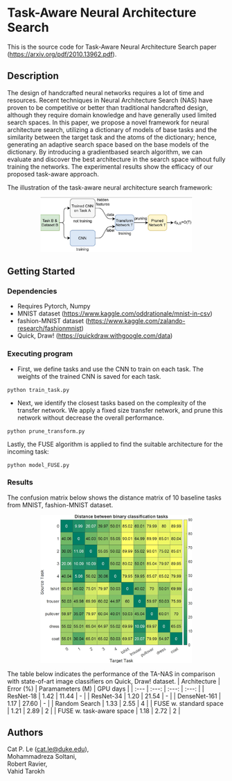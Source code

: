 # Task-Aware Neural Architecture Search
This is the source code for Task-Aware Neural Architecture Search paper (https://arxiv.org/pdf/2010.13962.pdf).

## Description

The design of handcrafted neural networks requires a lot of time and resources. Recent techniques in Neural Architecture Search (NAS) have proven to be competitive or better than traditional handcrafted design, although they require domain knowledge and have generally used limited search spaces. In this paper, we propose a novel framework for neural architecture search, utilizing a dictionary of models of base tasks and the similarity between the target task and the atoms of the dictionary; hence, generating an adaptive search space based on the base models of the dictionary. By introducing a gradientbased search algorithm, we can evaluate and discover the best architecture in the search space without fully training the networks. The experimental results show the efficacy of our proposed task-aware approach.

The illustration of the task-aware neural architecture search framework:
<p align="center">
  <img src="images/fig1.jpg" width="350" title="Illustration of the task-aware NAS">
</p>

## Getting Started

### Dependencies

* Requires Pytorch, Numpy
* MNIST dataset (https://www.kaggle.com/oddrationale/mnist-in-csv)
* fashion-MNIST dataset (https://www.kaggle.com/zalando-research/fashionmnist)
* Quick, Draw! (https://quickdraw.withgoogle.com/data)

### Executing program

* First, we define tasks and use the CNN to train on each task. The weights of the trained CNN is saved for each task.
```
python train_task.py
```
* Next, we identify the closest tasks based on the complexity of the transfer network. We apply a fixed size transfer network, and prune this network without decrease the overall performance.
```
python prune_transform.py
```
Lastly, the FUSE algorithm is applied to find the suitable architecture for the incoming task:
```
python model_FUSE.py
```

### Results
The confusion matrix below shows the distance matrix of 10 baseline tasks from MNIST, fashion-MNIST dataset.
<p align="center">
  <img src="images/fig2.jpg" width="350" title="Distance Matrix">
</p>

The table below indicates the performance of the TA-NAS in comparison with state-of-art image classifiers on Quick, Draw! dataset.
| Architecture | Error (%) | Paramameters (M) | GPU days |
| :---         |    :---:  |     :---:        |  :---:   |
| ResNet-18    | 1.42      |  11.44    | - |
| ResNet-34    | 1.20      |  21.54    | - |
| DenseNet-161 | 1.17      |  27.60    | - |
| Random Search               | 1.33      |  2.55    | 4 |
| FUSE w. standard space      | 1.21      |  2.89    | 2 |
| FUSE w. task-aware space    | 1.18      |  2.72    | 2 |


## Authors

Cat P. Le (cat.le@duke.edu), 
<br>Mohammadreza Soltani, 
<br>Robert Ravier, 
<br>Vahid Tarokh